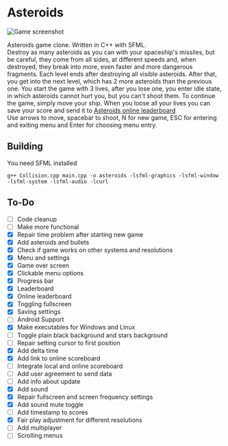 # Asteroids

![Game screenshot](https://maciej.ml/projects/Asteroids/Asteroids.png)

Asteroids game clone. Written in C++ with SFML.  
Destroy as many asteroids as you can with your spaceship's missiles, but be careful, they come from all sides, at different speeds and, when destroyed, they break into more, even faster and more dangerous fragments.
Each level ends after destroying all visible asteroids. After that, you get into the next level, which has 2 more asteroids than the previous one.
You start the game with 3 lives, after you lose one, you enter idle state, in which asteroids cannot hurt you, but you can't shoot them. To continue the game, simply move your ship. When you loose all your lives you can save your score and send it to [Asteroids online leaderboard](https://maciej.ml/Asteroids/)  
Use arrows to move, spacebar to shoot, N for new game, ESC for entering and exiting menu and Enter for choosing menu entry.

## Building
You need SFML installed
````shell
g++ Collision.cpp main.cpp -o asteroids -lsfml-graphics -lsfml-window -lsfml-system -lsfml-audio -lcurl
````
## To-Do
* [ ] Code cleanup
* [ ] Make more functional
* [x] Repair time problem after starting new game
* [x] Add asteroids and bullets
* [x] Check if game works on other systems and resolutions
* [x] Menu and settings
* [x] Game over screen
* [x] Clickable menu options
* [x] Progress bar
* [x] Leaderboard
* [x] Online leaderboard
* [x] Toggling fullscreen
* [x] Saving settings
* [ ] Android Support
* [x] Make executables for Windows and Linux
* [ ] Toggle plain black background and stars background
* [ ] Repair setting cursor to first position
* [x] Add delta time
* [x] Add link to online scoreboard
* [ ] Integrate local and online scoreboard
* [ ] Add user agreement to send data
* [ ] Add info about update
* [x] Add sound
* [x] Repair fullscreen and screen frequency settings
* [x] Add sound mute toggle
* [ ] Add timestamp to scores
* [x] Fair play adjustment for different resolutions
* [ ] Add multiplayer
* [ ] Scrolling menus
